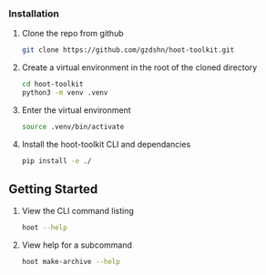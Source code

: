 ### Installation

1. Clone the repo from github
   ```sh
   git clone https://github.com/gzdshn/hoot-toolkit.git
   ```
2. Create a virtual environment in the root of the cloned directory
   ```sh
   cd hoot-toolkit
   python3 -m venv .venv
   ```
3. Enter the virtual environment
   ```sh
   source .venv/bin/activate
   ```
4. Install the hoot-toolkit CLI and dependancies
   ```sh
   pip install -e ./
   ```

## Getting Started

1. View the CLI command listing
   ```sh
   hoot --help
   ```
2. View help for a subcommand
   ```sh
   hoot make-archive --help
   ```